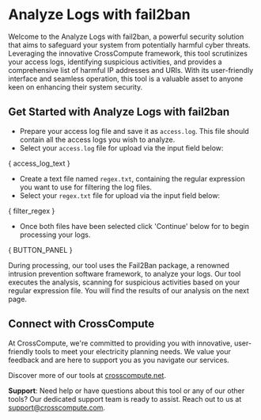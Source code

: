 # Analyze Logs with fail2ban

Welcome to the Analyze Logs with fail2ban, a powerful security solution that aims to safeguard your system from potentially harmful cyber threats. Leveraging the innovative CrossCompute framework, this tool scrutinizes your access logs, identifying suspicious activities, and provides a comprehensive list of harmful IP addresses and URIs. With its user-friendly interface and seamless operation, this tool is a valuable asset to anyone keen on enhancing their system security.

## Get Started with Analyze Logs with fail2ban

- Prepare your access log file and save it as `access.log`. This file should contain all the access logs you wish to analyze. 
- Select your `access.log` file for upload via the input field below:

{ access_log_text }

- Create a text file named `regex.txt`, containing the regular expression you want to use for filtering the log files.
- Select your `regex.txt` file for upload via the input field below:

{ filter_regex }

- Once both files have been selected click 'Continue' below for to begin processing your logs.

{ BUTTON_PANEL }

During processing, our tool uses the Fail2Ban package, a renowned intrusion prevention software framework, to analyze your logs. Our tool executes the analysis, scanning for suspicious activities based on your regular expression file. You will find the results of our analysis on the next page.

## Connect with CrossCompute
At CrossCompute, we're committed to providing you with innovative, user-friendly tools to meet your electricity planning needs. We value your feedback and are here to support you as you navigate our services.

Discover more of our tools at [crosscompute.net](www.crosscompute.net).

**Support**: Need help or have questions about this tool or any of our other tools? Our dedicated support team is ready to assist. Reach out to us at [support@crosscompute.com](mailto:support@crosscompute.com).